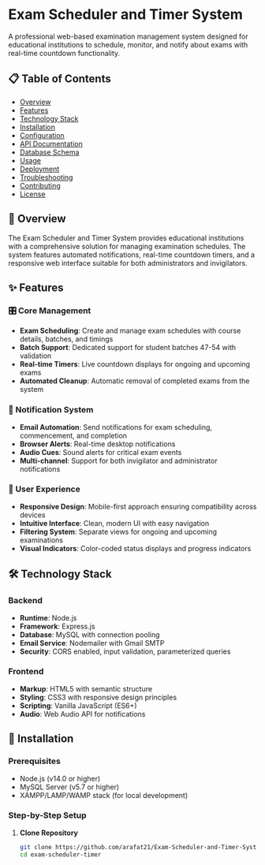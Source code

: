 # Exam Scheduler and Timer System

A professional web-based examination management system designed for educational institutions to schedule, monitor, and notify about exams with real-time countdown functionality.

## 📋 Table of Contents

- [Overview](#overview)
- [Features](#features)
- [Technology Stack](#technology-stack)
- [Installation](#installation)
- [Configuration](#configuration)
- [API Documentation](#api-documentation)
- [Database Schema](#database-schema)
- [Usage](#usage)
- [Deployment](#deployment)
- [Troubleshooting](#troubleshooting)
- [Contributing](#contributing)
- [License](#license)

## 🎯 Overview

The Exam Scheduler and Timer System provides educational institutions with a comprehensive solution for managing examination schedules. The system features automated notifications, real-time countdown timers, and a responsive web interface suitable for both administrators and invigilators.

## ✨ Features

### 🎛️ Core Management
- **Exam Scheduling**: Create and manage exam schedules with course details, batches, and timings
- **Batch Support**: Dedicated support for student batches 47-54 with validation
- **Real-time Timers**: Live countdown displays for ongoing and upcoming exams
- **Automated Cleanup**: Automatic removal of completed exams from the system

### 🔔 Notification System
- **Email Automation**: Send notifications for exam scheduling, commencement, and completion
- **Browser Alerts**: Real-time desktop notifications
- **Audio Cues**: Sound alerts for critical exam events
- **Multi-channel**: Support for both invigilator and administrator notifications

### 🎨 User Experience
- **Responsive Design**: Mobile-first approach ensuring compatibility across devices
- **Intuitive Interface**: Clean, modern UI with easy navigation
- **Filtering System**: Separate views for ongoing and upcoming examinations
- **Visual Indicators**: Color-coded status displays and progress indicators

## 🛠️ Technology Stack

### Backend
- **Runtime**: Node.js
- **Framework**: Express.js
- **Database**: MySQL with connection pooling
- **Email Service**: Nodemailer with Gmail SMTP
- **Security**: CORS enabled, input validation, parameterized queries

### Frontend
- **Markup**: HTML5 with semantic structure
- **Styling**: CSS3 with responsive design principles
- **Scripting**: Vanilla JavaScript (ES6+)
- **Audio**: Web Audio API for notifications

## 🚀 Installation

### Prerequisites
- Node.js (v14.0 or higher)
- MySQL Server (v5.7 or higher)
- XAMPP/LAMP/WAMP stack (for local development)

### Step-by-Step Setup

1. **Clone Repository**
   ```bash
   git clone https://github.com/arafat21/Exam-Scheduler-and-Timer-System.git
   cd exam-scheduler-timer
